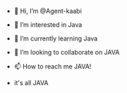 - 👋 Hi, I’m @Agent-kaabi
- 👀 I’m interested in Java
- 🌱 I’m currently learning Java
- 💞️ I’m looking to collaborate on JAVA
- 📫 How to reach me JAVA!

- it's all JAVA 

<!---
Agent-kaabi/Agent-kaabi is a ✨ special ✨ repository because its `README.md` (this file) appears on your GitHub profile.
You can click the Preview link to take a look at your changes.
--->
